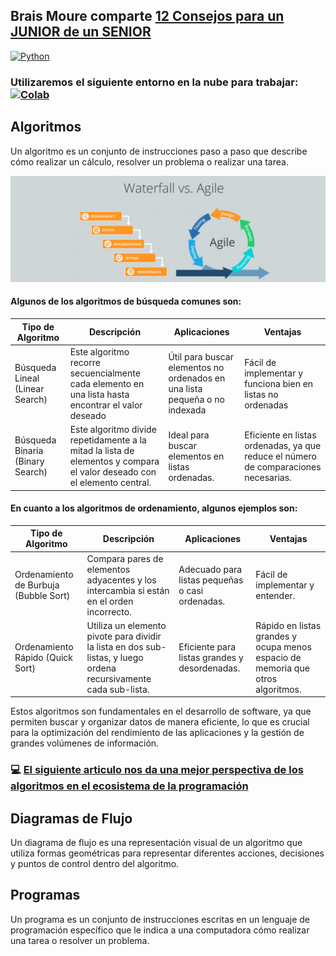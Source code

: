 ## Brais Moure comparte [12 Consejos para un JUNIOR de un SENIOR](https://www.youtube.com/watch?v=SavaU66KxQY)

[![Python](https://img.shields.io/badge/Python-3.11+-yellow?style=for-the-badge&logo=python&logoColor=white&labelColor=101010)](https://python.org)

### Utilizaremos el siguiente entorno en la nube para trabajar:   [![Colab](https://colab.research.google.com/assets/colab-badge.svg)](https://colab.research.google.com/github/roboflow-ai/notebooks/blob/main/notebooks/train-rtmdet-object-detection-on-custom-data.ipynb)

## Algoritmos
Un algoritmo es un conjunto de instrucciones paso a paso que describe cómo realizar un cálculo, resolver un problema o realizar una tarea.

![](./Programación/agil.jpg)

#### Algunos de los algoritmos de búsqueda comunes son:

| Tipo de Algoritmo | Descripción| Aplicaciones | Ventajas |
|------|------|------|------|
| Búsqueda Lineal (Linear Search) | Este algoritmo recorre secuencialmente cada elemento en una lista hasta encontrar el valor deseado | Útil para buscar elementos no ordenados en una lista pequeña o no indexada |Fácil de implementar y funciona bien en listas no ordenadas |
|Búsqueda Binaria (Binary Search)| Este algoritmo divide repetidamente a la mitad la lista de elementos y compara el valor deseado con el elemento central.| Ideal para buscar elementos en listas ordenadas.| Eficiente en listas ordenadas, ya que reduce el número de comparaciones necesarias.|


#### En cuanto a los algoritmos de ordenamiento, algunos ejemplos son:

| Tipo de Algoritmo | Descripción| Aplicaciones | Ventajas |
|------|------|------|------|
| Ordenamiento de Burbuja (Bubble Sort)| Compara pares de elementos adyacentes y los intercambia si están en el orden incorrecto. | Adecuado para listas pequeñas o casi ordenadas.| Fácil de implementar y entender.|
|Ordenamiento Rápido (Quick Sort)| Utiliza un elemento pivote para dividir la lista en dos sub-listas, y luego ordena recursivamente cada sub-lista. | Eficiente para listas grandes y desordenadas.| Rápido en listas grandes y ocupa menos espacio de memoria que otros algoritmos.|


Estos algoritmos son fundamentales en el desarrollo de software, ya que permiten buscar y organizar datos de manera eficiente, lo que es crucial para la optimización del rendimiento de las aplicaciones y la gestión de grandes volúmenes de información.

### 💻 [El siguiente articulo nos da una mejor perspectiva de los algoritmos en el ecosistema de la programación](https://github.com/LeonRamos5366/SmartTeach/blob/main/Programaci%C3%B3n/MProgramacion.pdf)

## Diagramas de Flujo
Un diagrama de flujo es una representación visual de un algoritmo que utiliza formas geométricas para representar diferentes acciones, decisiones y puntos de control dentro del algoritmo. 


## Programas
Un programa es un conjunto de instrucciones escritas en un lenguaje de programación específico que le indica a una computadora cómo realizar una tarea o resolver un problema. 


